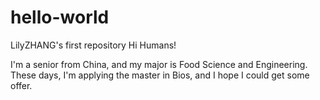 # hello-world
LilyZHANG's first repository
Hi Humans!

I'm a senior from China, and my major is Food Science and Engineering.
These days, I'm applying the master in Bios, and I hope I could get some offer.
